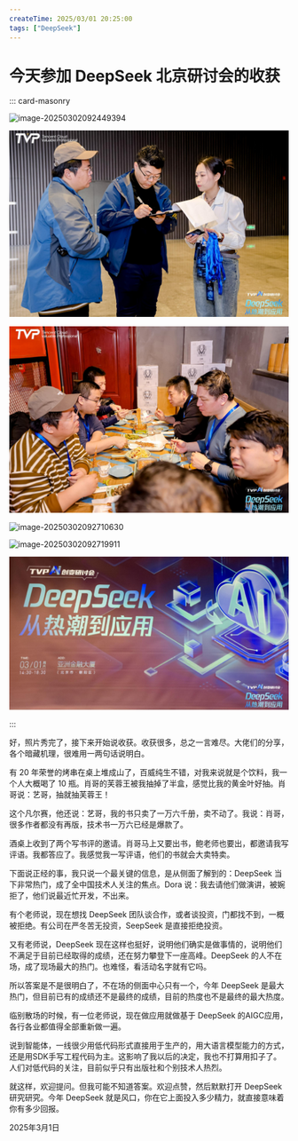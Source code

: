 ```yaml
---
createTime: 2025/03/01 20:25:00
tags: ["DeepSeek"]
---
```


# 今天参加 DeepSeek 北京研讨会的收获

::: card-masonry

![image-20250302092449394](assets/image-20250302092449394.png)

![image-20250302092501112](assets/image-20250302092501112.png)

![image-20250302092700336](assets/image-20250302092700336.png)

![image-20250302092710630](assets/image-20250302092710630.png)

![image-20250302092719911](assets/image-20250302092719911.png)

![image-20250302093239442](assets/image-20250302093239442.png)

:::


好，照片秀完了，接下来开始说收获。收获很多，总之一言难尽。大佬们的分享，各个暗藏机理，很难用一两句话说明白。



有 20 年荣誉的烤串在桌上堆成山了，百威纯生不错，对我来说就是个饮料，我一个人大概喝了 10 瓶。肖哥的芙蓉王被我抽掉了半盒，感觉比我的黄金叶好抽。肖哥说：艺哥，抽就抽芙蓉王！



这个凡尔赛，他还说：艺哥，我的书只卖了一万六千册，卖不动了。我说：肖哥，很多作者都没有再版，技术书一万六已经是爆款了。



酒桌上收到了两个写书评的邀请。肖哥马上又要出书，鲍老师也要出，都邀请我写评语。我都答应了。我感觉我一写评语，他们的书就会大卖特卖。



下面说正经的事，我只说一个最关键的信息，是从侧面了解到的：DeepSeek 当下非常热门，成了全中国技术人关注的焦点。Dora 说：我去请他们做演讲，被婉拒了，他们说最近忙开发，不出来。



有个老师说，现在想找 DeepSeek 团队谈合作，或者谈投资，门都找不到，一概被拒绝。有公司在严冬苦无投资，SeepSeek 是直接拒绝投资。



又有老师说，DeepSeek 现在这样也挺好，说明他们确实是做事情的，说明他们不满足于目前已经取得的成绩，还在努力攀登下一座高峰。DeepSeek 的人不在场，成了现场最大的热门。也难怪，看活动名字就有它吗。



所以答案是不是很明白了，不在场的侧面中心只有一个，今年 DeepSeek 是最大热门，但目前已有的成绩还不是最终的成绩，目前的热度也不是最终的最大热度。



临别散场的时候，有一位老师说，现在做应用就做基于 DeepSeek 的AIGC应用，各行各业都值得全部重新做一遍。



说到智能体，一线很少用低代码形式直接用于生产的，用大语言模型能力的方式，还是用SDK手写工程代码为主。这影响了我以后的决定，我也不打算用扣子了。人们对低代码的关注，目前似乎只有出版社和个别技术人热烈。



就这样，欢迎提问。但我可能不知道答案。欢迎点赞，然后默默打开 DeepSeek 研究研究。今年 DeepSeek 就是风口，你在它上面投入多少精力，就直接意味着你有多少回报。



2025年3月1日
